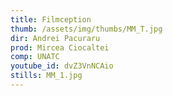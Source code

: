 ```yaml
---
title: Filmception
thumb: /assets/img/thumbs/MM_T.jpg
dir: Andrei Pacuraru
prod: Mircea Ciocaltei
comp: UNATC
youtube_id: dvZ3VnNCAio
stills: MM_1.jpg
---
```


